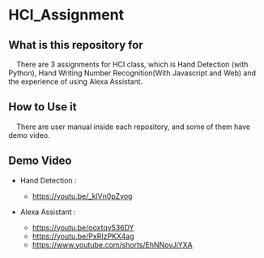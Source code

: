 # HCI_Assignment

## What is this repository for

&nbsp;&nbsp;&nbsp;&nbsp;There are 3 assignments for HCI class, which is Hand Detection (with Python), Hand Writing Number Recognition(With Javascript and Web) and the experience of using Alexa Assistant.

## How to Use it
  
&nbsp;&nbsp;&nbsp;&nbsp;There are user manual inside each repository, and some of them have demo video.

## Demo Video

* Hand Detection : 
  - https://youtu.be/_klVn0pZyog
  
  
* Alexa Assistant : 
  - https://youtu.be/ooxtqv536DY
  - https://youtu.be/PxRIzPKX4ag
  - https://www.youtube.com/shorts/EhNNovJjYXA
